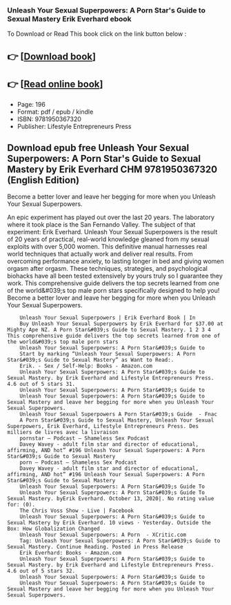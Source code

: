 ### Unleash Your Sexual Superpowers: A Porn Star's Guide to Sexual Mastery Erik Everhard ebook

To Download or Read This book click on the link button below :

## 👉  [**[Download book](http://get-pdfs.com/download.php?group=book&from=github.com&id=581777&lnk=1064 "Download book")**]

## 👉  [**[Read online book](http://get-pdfs.com/download.php?group=book&from=github.com&id=581777&lnk=1064 "Read online book")**]


* Page: 196
* Format: pdf / epub / kindle
* ISBN: 9781950367320
* Publisher: Lifestyle Entrepreneurs Press



## Download epub free Unleash Your Sexual Superpowers: A Porn Star's Guide to Sexual Mastery by Erik Everhard CHM 9781950367320 (English Edition)



Become a better lover and leave her begging for more when you Unleash Your Sexual Superpowers.


 An epic experiment has played out over the last 20 years. The laboratory where it took place is the San Fernando Valley. The subject of that experiment: Erik Everhard. Unleash Your Sexual Superpowers is the result of 20 years of practical, real-world knowledge gleaned from my sexual exploits with over 5,000 women. This definitive manual harnesses real world techniques that actually work and deliver real results. From overcoming performance anxiety, to lasting longer in bed and giving women orgasm after orgasm. These techniques, strategies, and psychological biohacks have all been tested extensively by yours truly so I guarantee they work. This comprehensive guide delivers the top secrets learned from one of the world&amp;#039;s top male porn stars specifically designed to help you! Become a better lover and leave her begging for more when you Unleash Your Sexual Superpowers.


        Unleash Your Sexual Superpowers | Erik Everhard Book | In
        Buy Unleash Your Sexual Superpowers by Erik Everhard for $37.00 at Mighty Ape NZ. A Porn Star&#039;s Guide to Sexual Mastery. 1 2 3 4 This comprehensive guide delivers the top secrets learned from one of the world&#039;s top male porn stars 
        Unleash Your Sexual Superpowers: A Porn Star&#039;s Guide to
        Start by marking “Unleash Your Sexual Superpowers: A Porn Star&#039;s Guide to Sexual Mastery” as Want to Read:.
        Erik. - Sex / Self-Help: Books - Amazon.com
        Unleash Your Sexual Superpowers: A Porn Star&#039;s Guide to Sexual Mastery. by Erik Everhard and Lifestyle Entrepreneurs Press. 4.6 out of 5 stars 31.
        ‎Unleash Your Sexual Superpowers: A Porn Star&#039;s Guide to
        Unleash Your Sexual Superpowers: A Porn Star&#039;s Guide to Sexual Mastery and leave her begging for more when you Unleash Your Sexual Superpowers.
        Unleash Your Sexual Superpowers A Porn Star&#039;s Guide  - Fnac
        A Porn Star&#039;s Guide to Sexual Mastery, Unleash Your Sexual Superpowers, Erik Everhard, Lifestyle Entrepreneurs Press. Des milliers de livres avec la livraison 
        pornstar — Podcast — Shameless Sex Podcast
        Davey Wavey - adult film star and director of educational, affirming, AND hot” #196 Unleash Your Sexual Superpowers: A Porn Star&#039;s Guide to Sexual Mastery 
        porn — Podcast — Shameless Sex Podcast
        Davey Wavey - adult film star and director of educational, affirming, AND hot” #196 Unleash Your Sexual Superpowers: A Porn Star&#039;s Guide to Sexual Mastery 
        Unleash Your Sexual Superpowers: A Porn Star&#039;s Guide To
        Unleash Your Sexual Superpowers: A Porn Star&#039;s Guide To Sexual Mastery. byErik Everhard. October 13, 2020|. No rating value for: (0).
        The Chris Voss Show - Live | Facebook
        Unleash Your Sexual Superpowers: A Porn Star&#039;s Guide to Sexual Mastery by Erik Everhard. 10 views · Yesterday. Outside the Box: How Globalization Changed 
        Unleash Your Sexual Superpowers: A Porn  - XCritic.com
        Tag: Unleash Your Sexual Superpowers: A Porn Star&#039;s Guide to Sexual Mastery. Continue Reading. Posted in Press Release 
        Erik Everhard: Books - Amazon.com
        Unleash Your Sexual Superpowers: A Porn Star&#039;s Guide to Sexual Mastery. by Erik Everhard and Lifestyle Entrepreneurs Press. 4.6 out of 5 stars 32.
        ‎Unleash Your Sexual Superpowers: A Porn Star&#039;s Guide to
        Unleash Your Sexual Superpowers: A Porn Star&#039;s Guide to Sexual Mastery and leave her begging for more when you Unleash Your Sexual Superpowers.
    




